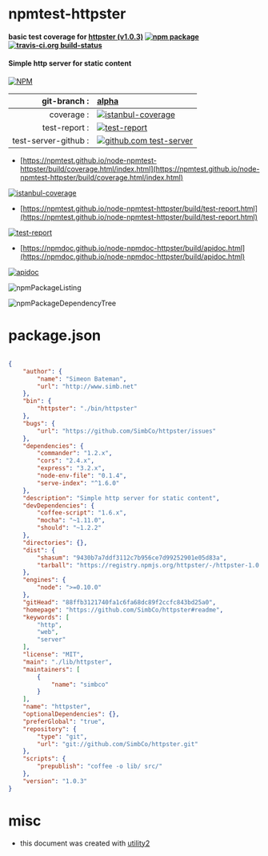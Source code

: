 # npmtest-httpster

#### basic test coverage for  [httpster (v1.0.3)](https://github.com/SimbCo/httpster#readme)  [![npm package](https://img.shields.io/npm/v/npmtest-httpster.svg?style=flat-square)](https://www.npmjs.org/package/npmtest-httpster) [![travis-ci.org build-status](https://api.travis-ci.org/npmtest/node-npmtest-httpster.svg)](https://travis-ci.org/npmtest/node-npmtest-httpster)

#### Simple http server for static content

[![NPM](https://nodei.co/npm/httpster.png?downloads=true&downloadRank=true&stars=true)](https://www.npmjs.com/package/httpster)

| git-branch : | [alpha](https://github.com/npmtest/node-npmtest-httpster/tree/alpha)|
|--:|:--|
| coverage : | [![istanbul-coverage](https://npmtest.github.io/node-npmtest-httpster/build/coverage.badge.svg)](https://npmtest.github.io/node-npmtest-httpster/build/coverage.html/index.html)|
| test-report : | [![test-report](https://npmtest.github.io/node-npmtest-httpster/build/test-report.badge.svg)](https://npmtest.github.io/node-npmtest-httpster/build/test-report.html)|
| test-server-github : | [![github.com test-server](https://npmtest.github.io/node-npmtest-httpster/GitHub-Mark-32px.png)](https://npmtest.github.io/node-npmtest-httpster/build/app/index.html) | | build-artifacts : | [![build-artifacts](https://npmtest.github.io/node-npmtest-httpster/glyphicons_144_folder_open.png)](https://github.com/npmtest/node-npmtest-httpster/tree/gh-pages/build)|

- [https://npmtest.github.io/node-npmtest-httpster/build/coverage.html/index.html](https://npmtest.github.io/node-npmtest-httpster/build/coverage.html/index.html)

[![istanbul-coverage](https://npmtest.github.io/node-npmtest-httpster/build/screenCapture.buildCi.browser.%252Ftmp%252Fbuild%252Fcoverage.lib.html.png)](https://npmtest.github.io/node-npmtest-httpster/build/coverage.html/index.html)

- [https://npmtest.github.io/node-npmtest-httpster/build/test-report.html](https://npmtest.github.io/node-npmtest-httpster/build/test-report.html)

[![test-report](https://npmtest.github.io/node-npmtest-httpster/build/screenCapture.buildCi.browser.%252Ftmp%252Fbuild%252Ftest-report.html.png)](https://npmtest.github.io/node-npmtest-httpster/build/test-report.html)

- [https://npmdoc.github.io/node-npmdoc-httpster/build/apidoc.html](https://npmdoc.github.io/node-npmdoc-httpster/build/apidoc.html)

[![apidoc](https://npmdoc.github.io/node-npmdoc-httpster/build/screenCapture.buildCi.browser.%252Ftmp%252Fbuild%252Fapidoc.html.png)](https://npmdoc.github.io/node-npmdoc-httpster/build/apidoc.html)

![npmPackageListing](https://npmtest.github.io/node-npmtest-httpster/build/screenCapture.npmPackageListing.svg)

![npmPackageDependencyTree](https://npmtest.github.io/node-npmtest-httpster/build/screenCapture.npmPackageDependencyTree.svg)



# package.json

```json

{
    "author": {
        "name": "Simeon Bateman",
        "url": "http://www.simb.net"
    },
    "bin": {
        "httpster": "./bin/httpster"
    },
    "bugs": {
        "url": "https://github.com/SimbCo/httpster/issues"
    },
    "dependencies": {
        "commander": "1.2.x",
        "cors": "2.4.x",
        "express": "3.2.x",
        "node-env-file": "0.1.4",
        "serve-index": "^1.6.0"
    },
    "description": "Simple http server for static content",
    "devDependencies": {
        "coffee-script": "1.6.x",
        "mocha": "~1.11.0",
        "should": "~1.2.2"
    },
    "directories": {},
    "dist": {
        "shasum": "9430b7a7ddf3112c7b956ce7d99252901e05d83a",
        "tarball": "https://registry.npmjs.org/httpster/-/httpster-1.0.3.tgz"
    },
    "engines": {
        "node": ">=0.10.0"
    },
    "gitHead": "88ffb3121740fa1c6fa68dc89f2ccfc843bd25a0",
    "homepage": "https://github.com/SimbCo/httpster#readme",
    "keywords": [
        "http",
        "web",
        "server"
    ],
    "license": "MIT",
    "main": "./lib/httpster",
    "maintainers": [
        {
            "name": "simbco"
        }
    ],
    "name": "httpster",
    "optionalDependencies": {},
    "preferGlobal": "true",
    "repository": {
        "type": "git",
        "url": "git://github.com/SimbCo/httpster.git"
    },
    "scripts": {
        "prepublish": "coffee -o lib/ src/"
    },
    "version": "1.0.3"
}
```



# misc
- this document was created with [utility2](https://github.com/kaizhu256/node-utility2)
